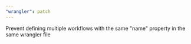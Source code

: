 ```yaml
---
"wrangler": patch
---
```


Prevent defining multiple workflows with the same "name" property in the same wrangler file
